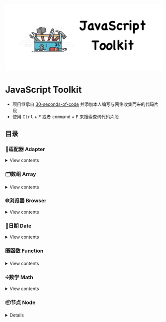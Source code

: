 ![Logo](./Images/JavaScriptToolkitLogo.jpg)

# JavaScript Toolkit

- 项目继承自 [30-seconds-of-code](https://github.com/Chalarangelo/30-seconds-of-code) 并添加本人编写与网络收集而来的代码片段
- 使用 <kbd>Ctrl</kbd> + <kbd>F</kbd> 或者 <kbd>command</kbd> + <kbd>F</kbd> 来搜索查询代码片段

## 目录

### 🔌适配器 Adapter

<details>

<summary>View contents</summary>



</details>

### 🗂数组 Array

<details>

<summary>View contents</summary>



</details>

### 🌐浏览器 Browser

<details>

<summary>View contents</summary>



</details>

### 📆日期 Date

<details>

<summary>View contents</summary>



</details>

### 🎛函数 Function

<details>

<summary>View contents</summary>



</details>

### ➗数学 Math

<details>

<summary>View contents</summary>



</details>

### 📦节点 Node

<details><details>

<summary>View contents</summary>



</details>

### 🗃对象 Object

<details>

<summary>View contents</summary>



</details>

### 🔠字符串 String

<details>

<summary>View contents</summary>



</details>

### 📃类型 Type

<details>

<summary>View contents</summary>



</details>

### 🛠工具 Utility

<details>

<summary>View contents</summary>



</details>